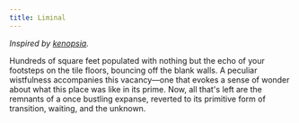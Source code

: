 ```yaml
---
title: Liminal
---
```


*Inspired by [kenopsia](https://vox-obscura.vercel.app/boats-against-the-current/kenopsia).*

Hundreds of square feet populated with nothing but the echo of your footsteps on the tile floors, bouncing off the blank walls. A peculiar wistfulness accompanies this vacancy&mdash;one that evokes a sense of wonder about what this place was like in its prime. Now, all that's left are the remnants of a once bustling expanse, reverted to its primitive form of transition, waiting, and the unknown.
